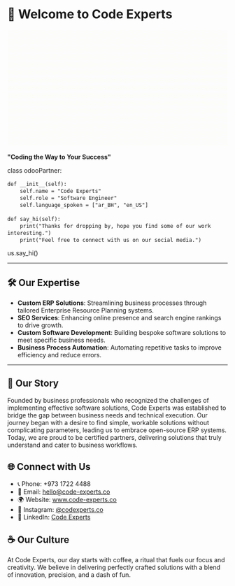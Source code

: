 # 👋 Welcome to Code Experts

![](https://github.com/CodeExperts973/CodeExperts973/blob/main/CodeExpertsGif-ezgif.com-crop%20(1).gif)

**"Coding the Way to Your Success"**

class odooPartner:

    def __init__(self):
        self.name = "Code Experts"
        self.role = "Software Engineer"
        self.language_spoken = ["ar_BH", "en_US"]

    def say_hi(self):
        print("Thanks for dropping by, hope you find some of our work interesting.")
        print("Feel free to connect with us on our social media.")

us.say_hi()


---

## 🛠️ Our Expertise

- **Custom ERP Solutions**: Streamlining business processes through tailored Enterprise Resource Planning systems.
- **SEO Services**: Enhancing online presence and search engine rankings to drive growth.
- **Custom Software Development**: Building bespoke software solutions to meet specific business needs.
- **Business Process Automation**: Automating repetitive tasks to improve efficiency and reduce errors.

---

## 💼 Our Story

Founded by business professionals who recognized the challenges of implementing effective software solutions, Code Experts was established to bridge the gap between business needs and technical execution. Our journey began with a desire to find simple, workable solutions without complicating parameters, leading us to embrace open-source ERP systems. Today, we are proud to be certified partners, delivering solutions that truly understand and cater to business workflows.
## 🌐 Connect with Us

- 📞 Phone: +973 1722 4488
- 📧 Email: hello@code-experts.co
- 🌍 Website: www.code-experts.co
- 📸 Instagram: [@codexperts.co](https://www.instagram.com/codexperts.co/)
- 💼 LinkedIn: [Code Experts](https://www.linkedin.com/company/code-experts)

## ☕ Our Culture

At Code Experts, our day starts with coffee, a ritual that fuels our focus and creativity. We believe in delivering perfectly crafted solutions with a blend of innovation, precision, and a dash of fun.
